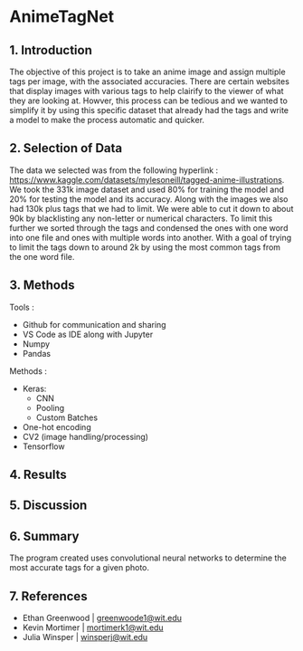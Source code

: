 # AnimeTagNet

## 1. Introduction

The objective of this project is to take an anime image and assign multiple tags per image, with the associated accuracies.
There are certain websites that display images with various tags to help clairify to the viewer of what they are looking at. Howver, this process can be tedious and we wanted to simplify it by using this specific dataset that already had the tags and write a model to make the process automatic and quicker. 

## 2. Selection of Data

The data we selected was from the following hyperlink : https://www.kaggle.com/datasets/mylesoneill/tagged-anime-illustrations. We took the 331k image dataset and used 80% for training the model and 20% for testing the model and its accuracy. Along with the images we also had 130k plus tags that we had to limit. We were able to cut it down to about 90k by blacklisting any non-letter or numerical characters. To limit this further we sorted through the tags and condensed the ones with one word into one file and ones with multiple words into another. With a goal of trying to limit the tags down to around 2k by using the most common tags from the one word file. 


## 3. Methods

Tools :

 - Github for communication and sharing
 - VS Code as IDE along with Jupyter
 - Numpy 
 - Pandas

Methods :

- Keras:
  - CNN
  - Pooling
  - Custom Batches
- One-hot encoding
- CV2 (image handling/processing)
- Tensorflow

## 4. Results


## 5. Discussion


## 6. Summary

The program created uses convolutional neural networks to determine the most accurate tags for a given photo. 

## 7. References 

 - Ethan Greenwood | greenwoode1@wit.edu
 - Kevin Mortimer | mortimerk1@wit.edu
 - Julia Winsper | winsperj@wit.edu
